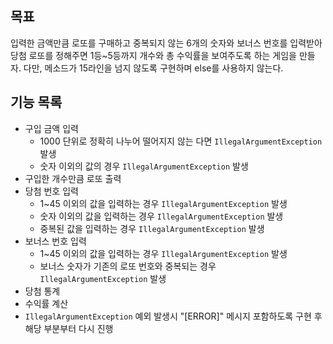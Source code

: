 ## 목표
입력한 금액만큼 로또를 구매하고 중복되지 않는 6개의 숫자와 보너스 번호를 입력받아 당첨 로또를 정해주면
1등~5등까지 개수와 총 수익률을 보여주도록 하는 게임을 만들자.
다만, 메소드가 15라인을 넘지 않도록 구현하며 else를 사용하지 않는다.

## 기능 목록
- 구입 금액 입력
  - 1000 단위로 정확히 나누어 떨어지지 않는 다면 `IllegalArgumentException` 발생
  - 숫자 이외의 값의 경우 `IllegalArgumentException` 발생
- 구입한 개수만큼 로또 출력
- 당첨 번호 입력
  - 1~45 이외의 값을 입력하는 경우 `IllegalArgumentException` 발생
  - 숫자 이외의 값을 입력하는 경우 `IllegalArgumentException` 발생
  - 중복된 값을 입력하는 경우 `IllegalArgumentException` 발생
- 보너스 번호 입력
  - 1~45 이외의 값을 입력하는 경우 `IllegalArgumentException` 발생
  - 보너스 숫자가 기존의 로또 번호와 중복되는 경우 `IllegalArgumentException` 발생
- 당첨 통계
- 수익률 계산
- `IllegalArgumentException` 예외 발생시 "[ERROR]" 메시지 포함하도록 구현 후 해당 부분부터 다시 진행